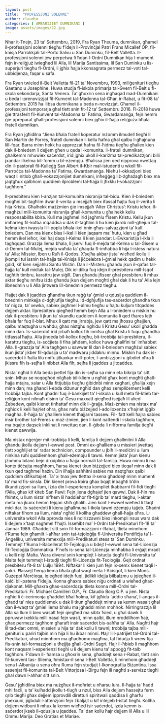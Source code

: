 ```yaml
---
layout: post
title:  "PROFESSJONI SOLENNI"
author: claudio
categories: [ AĦBARIJIET DUMNIKANI ]
image: assets/images/22.jpg
---
```


Nhar it-Tnejn, 23 ta’ Settembru, 2019, Fra Ryan Theuma, dumnikan, għamel il-professjoni solenni tiegħu f’idejn il-Provinċjal Patri Frans Micallef OP, fil-knisja Parrokkjali tal-Porto Salvu u San Duminku, fil-Belt Valletta. Il-professjoni solenni jew perpetwa fi ħdan l-Ordni Dumnikan hija l-mument
fejn ir-reliġjuż iwiegħed lil Alla, lil Marija Santissima, lil San Duminku u lis-superjuri tiegħu fl-Ordni, li jgħix ħajja kkonsagrata permezz tal-voti tal-ubbidjenza, faqar u safa.

Fra Ryan twieled il-Belt Valletta fil-21 ta’ Novembru, 1993, millġenituri tiegħu Gaetano u Josephine. Huwa studja fl-iskola primarja tal-Gvern fil-Belt u fl-skola sekondarja, Santa Venera. Ta’ għoxrin sena ingħaqad mad-Dumnikani u beda l-prenovizzjat fil-Kunvent tal-Madonna tal-Għar, ir-Rabat, u fit-08 ta’ Settembru 2015 ħa llibsa dumnikana u beda n-novizzjat. Għamel il-professjoni temporarja għal tlett snin fit-12 ta’ Settembru 2016. Fl-2018 huwa ġie ttrasferit fil-Kunvent tal-Madonna ta’ Fatima, Gwardamanġa, fejn hemm ġie ppreparat għall-professjoni solenni biex jgħix il-ħajja reliġjuża bħala fratell dumnikan.

Fra Ryan jgħidilna “Jiena bħala fratell koperatur inżomm ilmudell tiegħi lil San Martin de Porres, fratell dumnikan li kellu ħafna għal qalbu l-għajnuna lill-fqar. Barra minn hekk hu apprezzat ħafna fil-ħidma tiegħu għaliex kien dak il-bniedem li dejjem għen u qeda l-komunita. Il-fratell dumnikan, għalkemm mhuwiex saċerdot, irid jgħix ukoll il-kariżma tal-predikazzjoni billi jxandar ilkelma bil-fomm u bl-eżempju. Bħalissa jien qed nipprova nwettaq din il-pastorali fil-Kulleġġ San Albert il-Kbir mal-istudenti u wkoll fil-Parroċċa tal-Madonna ta’ Fatima, Gwardamanġa. Nieħu
l-okkażjoni biex waqt li nitlob għall-vokazzjonijiet dumnikani, inħeġġeġ liż-żgħażagħ biex ma jaqtgħux qalbhom quddiem ilproblemi tal-ħajja li jfixklu l-vokazzjoni tagħhom.” 

Il-presbiteru kien l-anzjan tal-komunita nisranija tal-bidu. Kien il-bniedem mogħni bit-tagħlim dwar il-verita u msejjaħ biex ifassal ħajtu fuq il-verita li hija Kristu. Għalhekk mażżmien ġie imsejjaħ ‘Alter Christus’: Kristu ieħor. Il-magħżul mill-komunita nisranija għall-komunita u għalhekk kellu responsabilita kbira. Kull ma jagħmel irid jagħmlu f’isem Kristu. Kellu jkun imħarreġ fil-kotba mqaddsa u dak it-tagħlim li hu kien jixrob mill-għejun tal-kelma kien iwasslu lill-poplu bħala ikel bnin għas-salvazzjoni ta’ kull bniedem. Dan ma kienx biss l-ikel li kien jaqsam ma’ ħutu, kien u għad hemm ikel ieħor, ikel ħaj daqs l-Kelma li kien jxandar: L-Ewkaristija l-ikla li tagħqqad. Grazzja liema bħala, li jservi fuq il-mejda tal-Kelma u tal-Ġisem u d-Demm tal-Mulej, mejda waħda ta’ għaqda fl-imħabba li hija l-istess natura ta’ Alla: Missier, Iben u Ruħ il-Qodos. X’sejħa akbar jista’ wieħed ikollu li jkompli tul issnin tal-ħajja tal-Knisja li jiċċelebra l-ġmiel hekk qadim u hekk ġdid, kif kien sejjaħlu Santu Wistin. Dan il-Misteru għandu jkun il-qafas tal-ħajja ta’ kull midluk tal-Mulej. Dik id-dilka fuq idejn il-presbiteru mill-Isqof tagħtih timbru, karattru jew siġill. Dan għandu jfisser għal presbiteru li mhux aktar tiegħu nnifsu iżda għandu jkun dejjem mogħti għal dak li hu ta’ Alla lejn ilbnedmin u li Alla jintwera lill-bnedmin permezz tiegħu.

Ħajjet dak li jqaddes għandha tkun raġġ ta’ ġmiel u qdusija quddiem il-bnedmin minkejja d-dgħjufija tiegħu. Id-dgħjufija tas-saċerdot għandha tkun ta’ nigza, ta’ xewka, sabiex jagħmel l-almu tiegħu u ħajtu kuljum titqaddes dejjem aktar. Ilpresbiteru qiegħed hemm bejn Alla u l-bniedem u miskin hu dak il-presbiteru li jkun ta’ skandlu quddiem il-komunita li qed tħares lejh bħala far fuq il-blat. Mhux li qatt ma jirrabja, jew qatt ma jħossu għajjien, qalbu maqtugħa u waħdu; għax nistgħu ngħidu li Kristu Ġesu’ ukoll għadda minn dan. Is-saċerdot irid
jirbaħ kollox fih innifsu għal Kristu li fuqu għandha titfassal ħajtu. Alla jinqeda bil-kollox tiegħu, bit-trobbija tal-presbiteru, il-karattru tiegħu, is-soċjieta li fiha jaħdem, kollox huwa għallfini ta’ imħabbet Alla. Il-grazzja ta’ Alla tagħġen u sawwar lil
dan il-bniedem magħżul sabiex ikun jista’ jikber fil-qdusija u ta’ madwaru jiddakru minnu. Miskin hu dak is-saċerdot li ħalla lilu nnifu jitkaxkar mill-poter, l-ambizzjoni u ġibdiet oħra li jkissru fih is-sejħa li nibbet Alla fih, sejħa li jqaddes u jitqaddes.

Nista’ ngħid li Alla beda jxettel fija din is-sejħa sa minn eta bikrija ta’ sitt snin. Mhux se noqogħod nilgħab bil-kliem u ngħid għax kont mogħti għall-ħajja mtajra, xalar u Alla fittjubija tiegħu ġibidnbi minn xagħari, għalija xejn minn dan; ma għandi l-ebda diżunur ngħid dan għax sempliċement kelli trobbija tajba. Kont għadni fuq il-bankijiet ta’ l-iskola u kull meta fil-ktieb tar-reliġjon kont nilmaħ disinn ta’ Ġesu maxxatt qiegħed isejjaħ lil ulied Żebedew, qalbi kienet tinħattaf minn dik il-ġrajja. Maż-żmien ma nistax ma’ ngħidx li kelli
ħajriet oħra, għax nafu biżżejjed l-adolloxenża x’ħajriet iġġib magħha. Il-ħajja ta’ għalliem kienet tħajjarni tassew. Fil- fatt kelli ħajra sabiex insir brother tal-Freres u maż-żmien, jien li kont nattendi l-iskola tagħhom, ma bqajtx daqsek inklinat li nwettaq dan. Il-ġibda li nifforma familja tiegħi kienet qawwija.

Ma nistax nġerġer mit-trobbija li kelli, familja li dejjem għallmitni li Alla għandu jkollu dejjem l-ewwel post. Ommi ex-għalliema u missieri jwettaq tlett xogħlijiet ta’ radar technicion, compounder u jbiħ il-mediċini u llum ninkina ruħi quddiemhom għall-eżempju li tawni. Kemm jista’ jkun kienu jżommu bilanċ bejn dixxiplina u ħajja normali tal-familja. Huwa minnu li ma kontx tiċċajta magħhom, ħarsa kienet tkun
biżżejjed biex tieqaf minn dak li tkun qed tagħmel ħażin. Din ilħajja saħħitni sabiex ma naqtgħax qalbi quddiem difikultajiet. Ta’ xi tnax jew tlettax il-sena għaddejt minn mumenti ta’ mard fis-sinsla. Din kienet prova kbira għax bqajt inbagħti b’din ilkundizzjoni sa llum, iżda din l-esperienza kompliet tkabbarni fil-fidi tiegħi f’Alla, għax kif kiteb San Pawl: Fejn jiena dgħajef jien qawwi. Dak il-ħin ma fhimtx, u llum nista’ nifhem lil ħaddieħor fit-tiġrib ta’ mard tiegħu, l-aktar meta ma jkunx hemm fejqan sħiħ għalih. Jien kont l-ewwel wieħed li tlaqt
mid-dar. Is-saċerdoti li kienu jgħallmuna l-ikola tawni eżempju tajjeb. Għadni niftakar fihom sa llum, nista’ ngħid li kollha għaddew għall-ħajja oħra. L-universita wkoll Alla pprovda nies li ndirizzawni biex inkompli nsus wara dak li dejjem x’taqt nagħmel f’ħajti. Isseħibt ma’ l-Ordni tal-Predikaturi fit-18 ta’ Jannar 1989. Għaddejt sitt snin fil-formazzjoni r-Rabat, tlieta minnhom f’Ruma fejn għamilt l-aħħar snin tat-tejoloġija fl-Universita Pontifiċja ta’ l-Angeliku, universita mmexxija mill-Predikaturi stess ta’ San Duminku. Temmejt f’Ruma
l-Baċellerat fit-Tejoloġija u bdejt l-ewwel sena tal-Liċenzja fit-Teoloġija Dommatika. F’nofs is-sena tal-Liċenzja minħabba li erġajt mradt u kelli niġi Malta. Wara diversi snin komplejt l-istudju tiegħi fl-Universita ta’ Malta fejn temmejt l-istudji tiegħi fil-Liċenzja fit-Teologija. Ġejt ordnat presbiteru fit-8 ta’ Lulju 1994. Niftakar li kien jum fejn ix-xemx kienet taqli l-ankri. Ħassejt ħerqa liema bħala għal waqt meta l-Aċisqof, li kien Mons. Ġużeppi Merċieqa, iqiegħed idejh fuqi, jidlikli idejja bilbalzmu u jqiegħed il-kalċi bil-patena f’idejja. Konna għaxra sabiex niġu ordnati u wieħed għad-djakonat. Mill-għaxra għas-saċerdozju tlieta konna mill-Ordni tal-Predikaturi: Fr.
Michael Camilleri O.P., Fr. Claudio Borg O.P. u jien. Nista ngħid li ċ-ċerimonja għaddiet bħal ħolma, kif jgħidu ‘addio sħana’, l-anqas il-għadd ta’ nies quddiemek u dak li tkun għaddejt minnu sa kemm wasalt għal dan il-waqt ta’ ġmiel liema bħalu ma jgħaddi minn moħħok. Nirringrazzja lil Alla sa llum li biex wasalt fejn qiegħed ma sibtx fsied, u għal dawk li ppruvaw ixekklu milli nasal fejn waslt, minn qalbi, illum nroddilhom ħajr, għax permezz tagħhom għaraft insir saċerdot bis-saħħa ta’ Alla. Nagħti ħajr lil tad-dar: ommi, missieri u hija ta’ dak
kollu li tawni; trobbija tajba mill-ġenituri u pariri tajbin min ħija li hu ikbar minni. Ħajr lill-patrijiet tal-Ordni tal-Predikaturi, uhud minnhom ma għadhomx magħna, tal fiduċja li wrew fija fis-snin tal-formazzjoni u tħejjija għall-Ordni Sagri. Ħajr il-ħbieb li magħhom kont naqsam l-esperienzi tiegħi u li dejjem kienu ta’ appoġġ fit-talb tagħhom. F’dawn il- ħamsa u għoxrin sena, għaddejt sena r-Rabat, tlett snin fil-kunvent tas- Sliema, ħmistax-il sena l-Belt Valletta, li minnhom għaddejt sena l-Albanija u sena oħra Ruma fejn studjajt l-Ikonografija
Biżantina. Issa assenjat fil-komunita tal-Belt Vittorjosa l-Birgu fejn ili nagħti s-servizz tiegħi għal dawn l-aħħar sitt snin.

Ġesu’ jgħidilna biex ma nużgħux il-moħriet u nħarsu lura. Il-ħajja ta’ ħadd mhi faċli, u ta’ kulħadd jkollu t-tlugħ u nżul, biss Alla dejjem ħassejtu ferm qrib tiegħi għax dejjem ipprovdili diretturi spiritwali qaddisa li għarfu jmexxuni, jiġbduli l-attenzjoni fejn żbaljajt u kif intejjeb l-istat tiegħi. Kollha dejjem widbuni li mhux la kemm wieħed isir saċerdot, izda kemm is-saċerdot jkseb il-qdusija u jqaddes. Ta’ dan kollu ħajr dejjem lil Alla u lil Ommu Marija: Deo Gratias et Mariae.